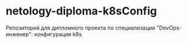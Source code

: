 # netology-diploma-k8sConfig
Репозиторий для дипломного проекта по специализации "DevOps-инженер": конфигурация k8s.
